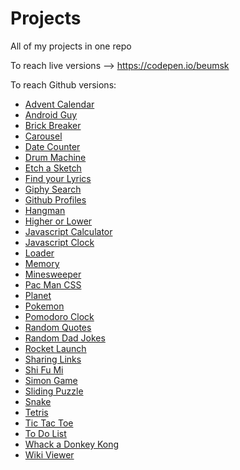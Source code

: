 # Projects
All of my projects in one repo

To reach live versions --> https://codepen.io/beumsk

To reach Github versions:

  <ul>
    <li><a href="https://beumsk.github.io/Projects/advent-calendar" target="_blank">Advent Calendar</a></li>
    <li><a href="https://beumsk.github.io/Projects/android-guy" target="_blank">Android Guy</a></li>
    <li><a href="https://beumsk.github.io/Projects/brick-breaker" target="_blank">Brick Breaker</a></li>
    <li><a href="https://beumsk.github.io/Projects/carousel" target="_blank">Carousel</a></li>
    <li><a href="https://beumsk.github.io/Projects/date-counter" target="_blank">Date Counter</a></li>
    <li><a href="https://beumsk.github.io/Projects/drum-machine" target="_blank">Drum Machine</a></li>
    <li><a href="https://beumsk.github.io/Projects/etch-a-sketch" target="_blank">Etch a Sketch</a></li>
    <li><a href="https://beumsk.github.io/Projects/find-your-lyrics" target="_blank">Find your Lyrics</a></li>
    <li><a href="https://beumsk.github.io/Projects/giphy-search/" target="_blank">Giphy Search</a></li>
    <li><a href="https://beumsk.github.io/Projects/github-profiles" target="_blank">Github Profiles</a></li>
    <li><a href="https://beumsk.github.io/Projects/hangman" target="_blank">Hangman</a></li>
    <li><a href="https://beumsk.github.io/Projects/higher-or-lower" target="_blank">Higher or Lower</a></li>
    <li><a href="https://beumsk.github.io/Projects/javascript-calculator" target="_blank">Javascript Calculator</a></li>
    <li><a href="https://beumsk.github.io/Projects/javascript-clock" target="_blank">Javascript Clock</a></li>
    <li><a href="https://beumsk.github.io/Projects/loader" target="_blank">Loader</a></li>
    <li><a href="https://beumsk.github.io/Projects/memory" target="_blank">Memory</a></li>
    <li><a href="https://beumsk.github.io/Projects/minesweeper" target="_blank">Minesweeper</a></li>
    <li><a href="https://beumsk.github.io/Projects/pac-man-css" target="_blank">Pac Man CSS</a></li>
    <li><a href="https://beumsk.github.io/Projects/planet" target="_blank">Planet</a></li>
    <li><a href="https://beumsk.github.io/Projects/pokemon" target="_blank">Pokemon</a></li>
    <li><a href="https://beumsk.github.io/Projects/pomodoro-clock" target="_blank">Pomodoro Clock</a></li>
    <li><a href="https://beumsk.github.io/Projects/random-quotes" target="_blank">Random Quotes</a></li>
    <li><a href="https://beumsk.github.io/Projects/random-dad-jokes" target="_blank">Random Dad Jokes</a></li>
    <li><a href="https://beumsk.github.io/Projects/rocket-launch" target="_blank">Rocket Launch</a></li>
    <li><a href="https://beumsk.github.io/Projects/sharing-links" target="_blank">Sharing Links</a></li>
    <li><a href="https://beumsk.github.io/Projects/shi-fu-mi" target="_blank">Shi Fu Mi</a></li>
    <li><a href="https://beumsk.github.io/Projects/simon-game" target="_blank">Simon Game</a></li>
    <li><a href="https://beumsk.github.io/Projects/sliding-puzzle" target="_blank">Sliding Puzzle</a></li>
    <li><a href="https://beumsk.github.io/Projects/snake" target="_blank">Snake</a></li>
    <li><a href="https://beumsk.github.io/Projects/tetris" target="_blank">Tetris</a></li>
    <li><a href="https://beumsk.github.io/Projects/tic-tac-toe" target="_blank">Tic Tac Toe</a></li>
    <li><a href="https://beumsk.github.io/Projects/to-do-list" target="_blank">To Do List</a></li>
    <li><a href="https://beumsk.github.io/Projects/whack-a-donkey-kong/" target="_blank">Whack a Donkey Kong</a></li>
    <li><a href="https://beumsk.github.io/Projects/wiki-viewer" target="_blank">Wiki Viewer</a></li>
    <!-- <li><a href="https://beumsk.github.io/Projects/" target="_blank">title</a></li> -->
  </ul>
